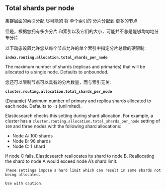 ## Total shards per node

集群层面的索引分配 尽可能的 将 单个索引的 分片分配到 更多的节点

但是，根据您拥有多少分片 和索引以及它们的大小，可能并不总是能够均匀地分布分片



以下动态设置允许您从每个节点允许的单个索引中指定分片总数的硬限制:

**`index.routing.allocation.total_shards_per_node`**

The maximum number of shards (replicas and primaries) that will be allocated to a single node. Defaults to unbounded.

您还可以限制节点可以具有的分片数量，而与索引无关:



**`cluster.routing.allocation.total_shards_per_node`**

([Dynamic](https://www.elastic.co/guide/en/elasticsearch/reference/7.13/settings.html#dynamic-cluster-setting)) Maximum number of primary and replica shards allocated to each node. Defaults to `-1` (unlimited).



Elasticsearch checks this setting during shard allocation. For example, a cluster has a `cluster.routing.allocation.total_shards_per_node` setting of `100` and three nodes with the following shard allocations:

- Node A: 100 shards
- Node B: 98 shards
- Node C: 1 shard

If node C fails, Elasticsearch reallocates its shard to node B. Reallocating the shard to node A would exceed node A’s shard limit.

```
These settings impose a hard limit which can result in some shards not being allocated.

Use with caution.

```







## 